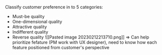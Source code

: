 Classify customer preference in to 5 categories:
- Must-be quality
- One-dimensional quality
- Attractive quality
- Indifferent quality
- Reverse quality
![[Pasted image 20230212213710.png]]
=> Can help prioritize fefature (PM work with UX designer), need to know how each feature positioned from customer's perspective